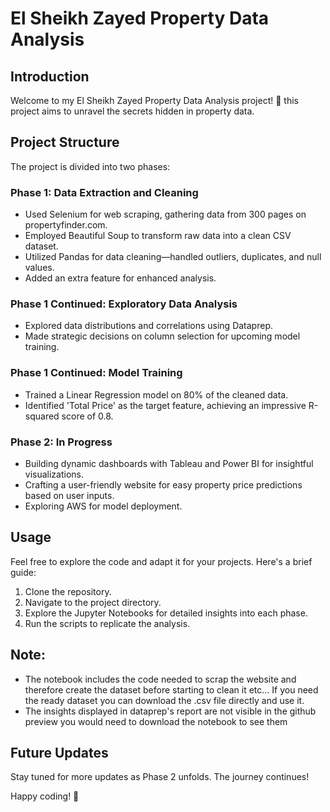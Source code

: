 # El Sheikh Zayed Property Data Analysis

## Introduction

Welcome to my El Sheikh Zayed Property Data Analysis project! 🚀 this project aims to unravel the secrets hidden in property data.

## Project Structure

The project is divided into two phases:

### Phase 1: Data Extraction and Cleaning

- Used Selenium for web scraping, gathering data from 300 pages on propertyfinder.com.
- Employed Beautiful Soup to transform raw data into a clean CSV dataset.
- Utilized Pandas for data cleaning—handled outliers, duplicates, and null values.
- Added an extra feature for enhanced analysis.

### Phase 1 Continued: Exploratory Data Analysis

- Explored data distributions and correlations using Dataprep.
- Made strategic decisions on column selection for upcoming model training.

### Phase 1 Continued: Model Training

- Trained a Linear Regression model on 80% of the cleaned data.
- Identified 'Total Price' as the target feature, achieving an impressive R-squared score of 0.8.

### Phase 2: In Progress

- Building dynamic dashboards with Tableau and Power BI for insightful visualizations.
- Crafting a user-friendly website for easy property price predictions based on user inputs.
- Exploring AWS for model deployment.

## Usage

Feel free to explore the code and adapt it for your projects. Here's a brief guide:

1. Clone the repository.
2. Navigate to the project directory.
3. Explore the Jupyter Notebooks for detailed insights into each phase.
4. Run the scripts to replicate the analysis.

## Note:
- The notebook includes the code needed to scrap the website and therefore create the dataset before starting to clean it etc... If you need the ready dataset you can download the .csv file directly and use it.
- The insights displayed in dataprep's report are not visible in the github preview you would need to download the notebook to see them

## Future Updates

Stay tuned for more updates as Phase 2 unfolds. The journey continues!

Happy coding! 🚀
